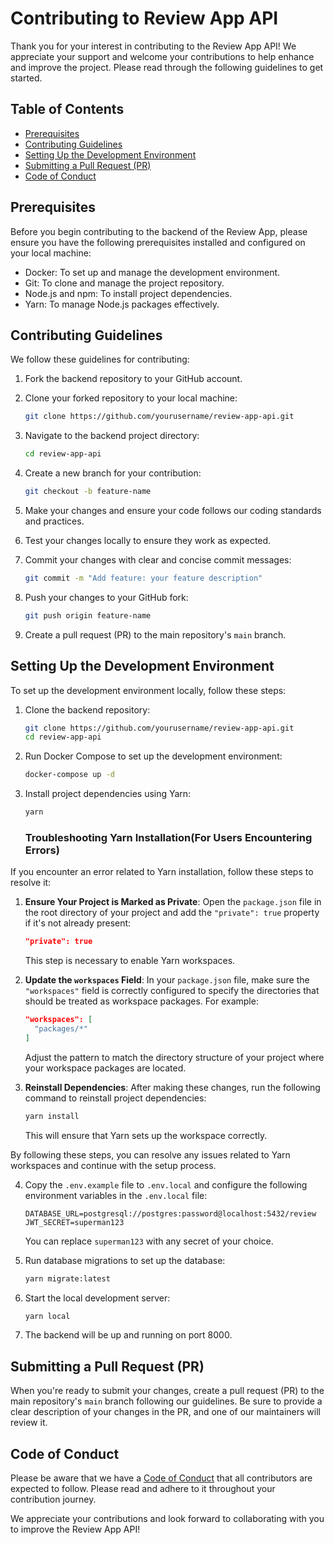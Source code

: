 # Contributing to Review App API

Thank you for your interest in contributing to the Review App API! We
appreciate your support and welcome your contributions to help enhance and
improve the project. Please read through the following guidelines to get
started.

## Table of Contents
- [Prerequisites](#prerequisites)
- [Contributing Guidelines](#contributing-guidelines)
- [Setting Up the Development Environment](#setting-up-the-development-environment)
- [Submitting a Pull Request (PR)](#submitting-a-pull-request-pr)
- [Code of Conduct](#code-of-conduct)

## Prerequisites

Before you begin contributing to the backend of the Review App, please ensure
you have the following prerequisites installed and configured on your local
machine:

- Docker: To set up and manage the development environment.
- Git: To clone and manage the project repository.
- Node.js and npm: To install project dependencies.
- Yarn: To manage Node.js packages effectively.

## Contributing Guidelines

We follow these guidelines for contributing:

1. Fork the backend repository to your GitHub account.

2. Clone your forked repository to your local machine:

   ```bash
   git clone https://github.com/yourusername/review-app-api.git
   ```

3. Navigate to the backend project directory:

   ```bash
   cd review-app-api
   ```

4. Create a new branch for your contribution:

   ```bash
   git checkout -b feature-name
   ```

5. Make your changes and ensure your code follows our coding standards and
	 practices.

6. Test your changes locally to ensure they work as expected.

7. Commit your changes with clear and concise commit messages:

   ```bash
   git commit -m "Add feature: your feature description"
   ```

8. Push your changes to your GitHub fork:

   ```bash
   git push origin feature-name
   ```

9. Create a pull request (PR) to the main repository's `main` branch.

## Setting Up the Development Environment

To set up the development environment locally, follow these steps:

1. Clone the backend repository:

   ```bash
   git clone https://github.com/yourusername/review-app-api.git
   cd review-app-api
   ```

2. Run Docker Compose to set up the development environment:

   ```bash
   docker-compose up -d
   ```

3. Install project dependencies using Yarn:

   ```bash
   yarn
   ```
   ### Troubleshooting Yarn Installation(For Users Encountering Errors)

If you encounter an error related to Yarn installation, follow these steps to resolve it:

1. **Ensure Your Project is Marked as Private**: Open the `package.json` file in the root directory of your project and add the `"private": true` property if it's not already present:

   ```json
   "private": true
   ```

   This step is necessary to enable Yarn workspaces.

2. **Update the `workspaces` Field**: In your `package.json` file, make sure the `"workspaces"` field is correctly configured to specify the directories that should be treated as workspace packages. For example:

   ```json
   "workspaces": [
     "packages/*"
   ]
   ```

   Adjust the pattern to match the directory structure of your project where your workspace packages are located.

3. **Reinstall Dependencies**: After making these changes, run the following command to reinstall project dependencies:

   ```bash
   yarn install
   ```

   This will ensure that Yarn sets up the workspace correctly.

   

By following these steps, you can resolve any issues related to Yarn workspaces and continue with the setup process.


4. Copy the `.env.example` file to `.env.local` and configure the following
	 environment variables in the `.env.local` file:

   ```env
   DATABASE_URL=postgresql://postgres:password@localhost:5432/review
   JWT_SECRET=superman123
   ```

   You can replace `superman123` with any secret of your choice.

5. Run database migrations to set up the database:

   ```bash
   yarn migrate:latest
   ```

6. Start the local development server:

   ```bash
   yarn local
   ```

7. The backend will be up and running on port 8000.

## Submitting a Pull Request (PR)

When you're ready to submit your changes, create a pull request (PR) to the
main repository's `main` branch following our guidelines. Be sure to provide a
clear description of your changes in the PR, and one of our maintainers will
review it.

## Code of Conduct

Please be aware that we have a [Code of Conduct](CODE_OF_CONDUCT.md) that all
contributors are expected to follow. Please read and adhere to it throughout
your contribution journey.

We appreciate your contributions and look forward to collaborating with you to improve the Review App API!
